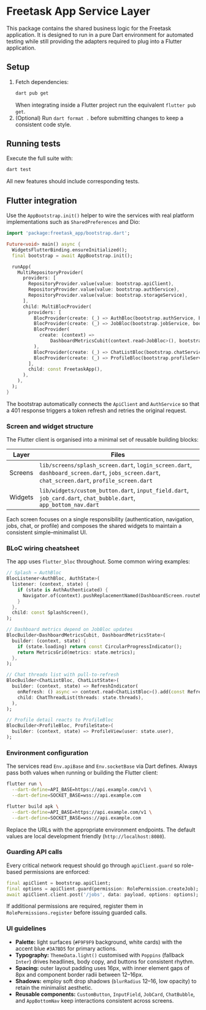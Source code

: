 # Freetask App Service Layer

This package contains the shared business logic for the Freetask application.
It is designed to run in a pure Dart environment for automated testing while
still providing the adapters required to plug into a Flutter application.

## Setup

1. Fetch dependencies:
   ```bash
   dart pub get
   ```
   When integrating inside a Flutter project run the equivalent `flutter pub get`.
2. (Optional) Run `dart format .` before submitting changes to keep a consistent
   code style.

## Running tests

Execute the full suite with:

```bash
dart test
```

All new features should include corresponding tests.

## Flutter integration

Use the `AppBootstrap.init()` helper to wire the services with real platform
implementations such as `SharedPreferences` and Dio:

```dart
import 'package:freetask_app/bootstrap.dart';

Future<void> main() async {
  WidgetsFlutterBinding.ensureInitialized();
  final bootstrap = await AppBootstrap.init();

  runApp(
    MultiRepositoryProvider(
      providers: [
        RepositoryProvider.value(value: bootstrap.apiClient),
        RepositoryProvider.value(value: bootstrap.authService),
        RepositoryProvider.value(value: bootstrap.storageService),
      ],
      child: MultiBlocProvider(
        providers: [
          BlocProvider(create: (_) => AuthBloc(bootstrap.authService, bootstrap.storageService)),
          BlocProvider(create: (_) => JobBloc(bootstrap.jobService, bootstrap.storageService)),
          BlocProvider(
            create: (context) =>
                DashboardMetricsCubit(context.read<JobBloc>(), bootstrap.storageService),
          ),
          BlocProvider(create: (_) => ChatListBloc(bootstrap.chatService)),
          BlocProvider(create: (_) => ProfileBloc(bootstrap.profileService, bootstrap.storageService)),
        ],
        child: const FreetaskApp(),
      ),
    ),
  );
}
```

The bootstrap automatically connects the `ApiClient` and `AuthService` so that a
401 response triggers a token refresh and retries the original request.

### Screen and widget structure

The Flutter client is organised into a minimal set of reusable building blocks:

| Layer | Files |
| --- | --- |
| Screens | `lib/screens/splash_screen.dart`, `login_screen.dart`, `dashboard_screen.dart`, `jobs_screen.dart`, `chat_screen.dart`, `profile_screen.dart` |
| Widgets | `lib/widgets/custom_button.dart`, `input_field.dart`, `job_card.dart`, `chat_bubble.dart`, `app_bottom_nav.dart` |

Each screen focuses on a single responsibility (authentication, navigation,
jobs, chat, or profile) and composes the shared widgets to maintain a consistent
simple–minimalist UI.

### BLoC wiring cheatsheet

The app uses `flutter_bloc` throughout. Some common wiring examples:

```dart
// Splash → AuthBloc
BlocListener<AuthBloc, AuthState>(
  listener: (context, state) {
    if (state is AuthAuthenticated) {
      Navigator.of(context).pushReplacementNamed(DashboardScreen.routeName);
    }
  },
  child: const SplashScreen(),
);

// Dashboard metrics depend on JobBloc updates
BlocBuilder<DashboardMetricsCubit, DashboardMetricsState>(
  builder: (context, state) {
    if (state.loading) return const CircularProgressIndicator();
    return MetricsGrid(metrics: state.metrics);
  },
);

// Chat threads list with pull-to-refresh
BlocBuilder<ChatListBloc, ChatListState>(
  builder: (context, state) => RefreshIndicator(
    onRefresh: () async => context.read<ChatListBloc>().add(const RefreshChatThreads()),
    child: ChatThreadList(threads: state.threads),
  ),
);

// Profile detail reacts to ProfileBloc
BlocBuilder<ProfileBloc, ProfileState>(
  builder: (context, state) => ProfileView(user: state.user),
);
```

### Environment configuration

The services read `Env.apiBase` and `Env.socketBase` via Dart defines. Always
pass both values when running or building the Flutter client:

```bash
flutter run \
  --dart-define=API_BASE=https://api.example.com/v1 \
  --dart-define=SOCKET_BASE=wss://api.example.com
```

```bash
flutter build apk \
  --dart-define=API_BASE=https://api.example.com/v1 \
  --dart-define=SOCKET_BASE=wss://api.example.com
```

Replace the URLs with the appropriate environment endpoints. The default values
are local development friendly (`http://localhost:8080`).

### Guarding API calls

Every critical network request should go through `apiClient.guard` so role-based
permissions are enforced:

```dart
final apiClient = bootstrap.apiClient;
final options = apiClient.guard(permission: RolePermission.createJob); // ensures 'jobs:write'
await apiClient.client.post('/jobs', data: payload, options: options);
```

If additional permissions are required, register them in
`RolePermissions.register` before issuing guarded calls.

### UI guidelines

- **Palette:** light surfaces (`#F9F9F9` background, white cards) with the
  accent blue `#3A7BD5` for primary actions.
- **Typography:** `ThemeData.light()` customised with `Poppins` (fallback
  `Inter`) drives headlines, body copy, and buttons for consistent rhythm.
- **Spacing:** outer layout padding uses 16px, with inner element gaps of 8px
  and component border radii between 12–16px.
- **Shadows:** employ soft drop shadows (`blurRadius` 12–16, low opacity) to
  retain the minimalist aesthetic.
- **Reusable components:** `CustomButton`, `InputField`, `JobCard`,
  `ChatBubble`, and `AppBottomNav` keep interactions consistent across screens.
